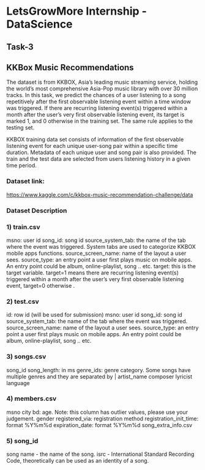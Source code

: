 # LetsGrowMore Internship - DataScience
## Task-3
## KKBox Music Recommendations

The dataset is from KKBOX, Asia’s leading music streaming service, holding the world’s most comprehensive Asia-Pop music library with over 30 million tracks.
In this task, we predict the chances of a user listening to a song repetitively after the first observable listening event within a time window was triggered. If there are recurring listening event(s) triggered within a month after the user’s very first observable listening event, its target is marked 1, and 0 otherwise in the training set. The same rule applies to the testing set.

KKBOX training data set consists of information of the first observable listening event for each unique user-song pair within a specific time duration. Metadata of each unique user and song pair is also provided. The train and the test data are selected from users listening history in a given time period.

### Dataset link: 
  https://www.kaggle.com/c/kkbox-music-recommendation-challenge/data

### Dataset Description

### 1) train.csv
  msno: user id
  song_id: song id
  source_system_tab: the name of the tab where the event was triggered. System tabs are used to categorize KKBOX mobile apps functions. 
  source_screen_name: name of the layout a user sees.
  source_type: an entry point a user first plays music on mobile apps. An entry point could be album, online-playlist, song .. etc.
  target: this is the target variable. target=1 means there are recurring listening event(s) triggered within a month after the user’s very first observable listening event, target=0 otherwise .

### 2) test.csv
id: row id (will be used for submission)
  msno: user id
  song_id: song id
  source_system_tab: the name of the tab where the event was triggered. 
  source_screen_name: name of the layout a user sees.
  source_type: an entry point a user first plays music on mobile apps. An entry point could be album, online-playlist, song .. etc.

### 3) songs.csv
  song_id
  song_length: in ms
  genre_ids: genre category. Some songs have multiple genres and they are separated by |
  artist_name
  composer
  lyricist
  language
  
### 4) members.csv
  msno
  city
  bd: age. Note: this column has outlier values, please use your judgement.
  gender
  registered_via: registration method
  registration_init_time: format %Y%m%d
  expiration_date: format %Y%m%d
  song_extra_info.csv

### 5) song_id
  song name - the name of the song.
  isrc - International Standard Recording Code, theoretically can be used as an identity of a song.  
